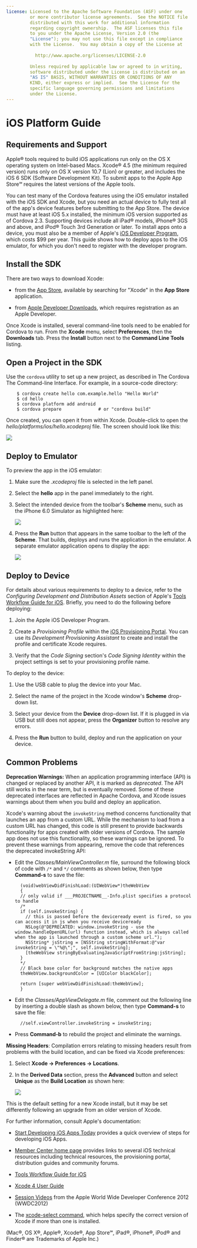 ```yaml
---
license: Licensed to the Apache Software Foundation (ASF) under one
         or more contributor license agreements.  See the NOTICE file
         distributed with this work for additional information
         regarding copyright ownership.  The ASF licenses this file
         to you under the Apache License, Version 2.0 (the
         "License"); you may not use this file except in compliance
         with the License.  You may obtain a copy of the License at
         
           http://www.apache.org/licenses/LICENSE-2.0
         
         Unless required by applicable law or agreed to in writing,
         software distributed under the License is distributed on an
         "AS IS" BASIS, WITHOUT WARRANTIES OR CONDITIONS OF ANY
         KIND, either express or implied.  See the License for the
         specific language governing permissions and limitations
         under the License.
---
```


iOS Platform Guide
========================

## Requirements and Support

Apple® tools required to build iOS applications run only on the OS X
operating system on Intel-based Macs. Xcode® 4.5 (the minimum required
version) runs only on OS X version 10.7 (Lion) or greater, and
includes the iOS 6 SDK (Software Development Kit).  To submit apps to
the Apple App Store℠ requires the latest versions of the Apple tools.

You can test many of the Cordova features using the iOS emulator
installed with the iOS SDK and Xcode, but you need an actual device to
fully test all of the app's device features before submitting to the
App Store.  The device must have at least iOS 5.x installed, the
minimum iOS version supported as of Cordova 2.3.  Supporting devices
include all iPad® models, iPhone® 3GS and above, and iPod® Touch 3rd
Generation or later. To install apps onto a device, you must also be a
member of Apple's
[iOS Developer Program](https://developer.apple.com/programs/ios/),
which costs $99 per year. This guide shows how to deploy apps to the
iOS emulator, for which you don't need to register with the developer
program.

## Install the SDK

There are two ways to download Xcode:

* from the [App Store](https://itunes.apple.com/us/app/xcode/id497799835?mt=12),
  available by searching for "Xcode" in the __App Store__ application.

* from [Apple Developer Downloads](https://developer.apple.com/downloads/index.action),
  which requires registration as an Apple Developer.

Once Xcode is installed, several command-line tools need to be enabled
for Cordova to run. From the __Xcode__ menu, select __Preferences__,
then the __Downloads__ tab. Press the __Install__ button next to the
__Command Line Tools__ listing.

## Open a Project in the SDK

Use the `cordova` utility to set up a new project, as described in The
Cordova The Command-line Interface. For example, in a source-code directory:

        $ cordova create hello com.example.hello "Hello World"
        $ cd hello
        $ cordova platform add android
        $ cordova prepare              # or "cordova build"

Once created, you can open it from within Xcode. Double-click to open
the _hello/platforms/ios/hello.xcodeproj_ file.  The screen should
look like this:

![](img/guide/platforms/ios/helloworld_project.png)

## Deploy to Emulator

To preview the app in the iOS emulator:

1. Make sure the _.xcodeproj_ file is selected in the left panel.

2. Select the __hello__ app in the panel immediately to the right.

3. Select the intended device from the toolbar's __Scheme__ menu, such
   as the iPhone 6.0 Simulator as highlighted here:

   ![](img/guide/platforms/ios/select_xcode_scheme.png)

4. Press the __Run__ button that appears in the same toolbar to the
   left of the __Scheme__. That builds, deploys and runs the
   application in the emulator. A separate emulator application opens
   to display the app:

   ![](img/guide/platforms/ios/HelloWorldStandard.png)

## Deploy to Device

For details about various requirements to deploy to a device, refer
to the _Configuring Development and Distribution Assets_ section of
Apple's
[Tools Workflow Guide for iOS](http://developer.apple.com/library/ios/#documentation/Xcode/Conceptual/ios_development_workflow/00-About_the_iOS_Application_Development_Workflow/introduction.html#//apple_ref/doc/uid/TP40007959).
Briefly, you need to do the following before deploying:

1. Join the Apple iOS Developer Program.

2. Create a _Provisioning Profile_ within the
   [iOS Provisioning Portal](https://developer.apple.com/ios/manage/overview/index.action).
   You can use its _Development Provisioning Assistant_ to create and
   install the profile and certificate Xcode requires.

3. Verify that the _Code Signing_ section's _Code Signing Identity_
   within the project settings is set to your provisioning profile
   name.

To deploy to the device:

1. Use the USB cable to plug the device into your Mac.

2. Select the name of the project in the Xcode window's __Scheme__
   drop-down list.

3. Select your device from the __Device__ drop-down list. If it is
   plugged in via USB but still does not appear, press the
   __Organizer__ button to resolve any errors.

4. Press the __Run__ button to build, deploy and run the application
   on your device.

## Common Problems

__Deprecation Warnings:__ When an application programming interface
(API) is changed or replaced by another API, it is marked as
_deprecated_.  The API still works in the near term, but is eventually
removed.  Some of these deprecated interfaces are reflected in Apache
Cordova, and Xcode issues warnings about them when you build and
deploy an application.

Xcode's warning about the `invokeString` method concerns functionality
that launches an app from a custom URL. While the mechanism to load
from a custom URL has changed, this code is still present to provide
backwards functionality for apps created with older versions of
Cordova.  The sample app does not use this functionality, so these
warnings can be ignored.  To prevent these warnings from appearing,
remove the code that references the deprecated invokeString API:

* Edit the _Classes/MainViewController.m_ file, surround the following
  block of code with `/*` and `*/` comments as shown below, then type
  __Command-s__ to save the file:

        (void)webViewDidFinishLoad:(UIWebView*)theWebView
        {
        // only valid if ___PROJECTNAME__-Info.plist specifies a protocol to handle
        /*
        if (self.invokeString) {
          // this is passed before the deviceready event is fired, so you can access it in js when you receive deviceready
          NSLog(@"DEPRECATED: window.invokeString - use the window.handleOpenURL(url) function instead, which is always called when the app is launched through a custom scheme url.");
          NSString* jsString = [NSString stringWithFormat:@"var invokeString = \"%@\";", self.invokeString];
          [theWebView stringByEvaluatingJavaScriptFromString:jsString];
        }
        */
        // Black base color for background matches the native apps
        theWebView.backgroundColor = [UIColor blackColor];

        return [super webViewDidFinishLoad:theWebView];
        }

* Edit the _Classes/AppViewDelegate.m_ file, comment out the following
  line by inserting a double slash as shown below, then type
  __Command-s__ to save the file:

        //self.viewController.invokeString = invokeString;

* Press __Command-b__ to rebuild the project and eliminate the warnings.

<!-- Does this fix only last until the next "cordova prepare"? -->

__Missing Headers__: Compilation errors relating to missing headers
result from problems with the build location, and can be fixed 
via Xcode preferences:

1. Select __Xcode &rarr; Preferences &rarr; Locations__.

2. In the __Derived Data__ section, press the __Advanced__ button and
   select __Unique__ as the __Build Location__ as shown here:

   ![](img/guide/platforms/ios/xcode_build_location.png)

This is the default setting for a new Xcode install, but it may be set
differently following an upgrade from an older version of Xcode.

For further information, consult Apple's documentation:

*  [Start Developing iOS Apps Today](http://developer.apple.com/library/ios/#referencelibrary/GettingStarted/RoadMapiOS/index.html#//apple_ref/doc/uid/TP40011343) provides a quick overview of steps for developing iOS Apps.

* [Member Center home page](https://developer.apple.com/membercenter/index.action)
   provides links to several iOS technical resources including
   technical resources, the provisioning portal, distribution guides
   and community forums.

* [Tools Workflow Guide for iOS](http://developer.apple.com/library/ios/#documentation/Xcode/Conceptual/ios_development_workflow/00-About_the_iOS_Application_Development_Workflow/introduction.html#//apple_ref/doc/uid/TP40007959)

* [Xcode 4 User Guide](http://developer.apple.com/library/ios/#documentation/ToolsLanguages/Conceptual/Xcode4UserGuide/000-About_Xcode/about.html#//apple_ref/doc/uid/TP40010215)

* [Session Videos](https://developer.apple.com/videos/wwdc/2012/) from
  the Apple World Wide Developer Conference 2012 (WWDC2012)

* The [xcode-select command](http://developer.apple.com/library/mac/#documentation/Darwin/Reference/ManPages/man1/xcode-select.1.html),
  which helps specify the correct version of Xcode if more than one is installed.

(Mac®, OS X®, Apple®, Xcode®, App Store℠, iPad®, iPhone®, iPod® and  Finder® are Trademarks of Apple Inc.)

